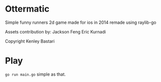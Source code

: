 # Ottermatic

Simple funny runners 2d game made for ios in 2014 
remade using raylib-go

Assets contribution by:
Jackson Feng
Eric Kurnadi

Copyright Kenley Bastari

# Play
`go run main.go` simple as that.
